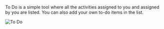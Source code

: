 To Do is a simple tool where all the activities assigned to you and assigned
by you are listed. You can also add your own to-do items in the list.

![To Do](assets/frappe_io/images/erpnext/to-do.png)

